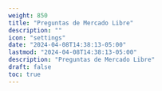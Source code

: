 ```yaml
---
weight: 850
title: "Preguntas de Mercado Libre"
description: ""
icon: "settings"
date: "2024-04-08T14:38:13-05:00"
lastmod: "2024-04-08T14:38:13-05:00"
description: "Preguntas de Mercado Libre"
draft: false
toc: true
---
```

